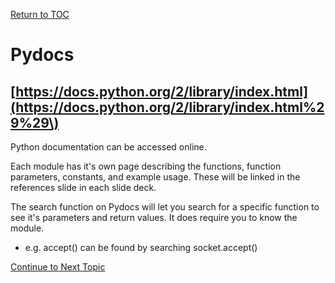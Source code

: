 <a href="https://github.com/CyberTrainingUSAF/08-Network-Programming/blob/master/00-Table-of-Contents.md" rel="Return to TOC"> Return to TOC </a>

# Pydocs

## [https://docs.python.org/2/library/index.html](https://docs.python.org/2/library/index.html%29%29\)

Python documentation can be accessed online.

Each module has it's own page describing the functions, function parameters, constants, and example usage. These will be linked in the references slide in each slide deck.

The search function on Pydocs will let you search for a specific function to see it's parameters and return values. It does require you to know the module.

* e.g. accept\(\) can be found by searching socket.accept\(\)

<a href="https://github.com/CyberTrainingUSAF/08-Network-Programming/blob/master/02-intro-to-networking/rfcs-pydocs-man-pages/man-pages.md" > Continue to Next Topic </a>
